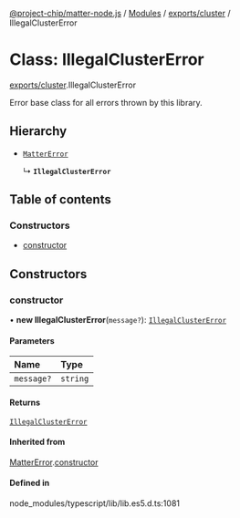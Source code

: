 [@project-chip/matter-node.js](../README.md) / [Modules](../modules.md) / [exports/cluster](../modules/exports_cluster.md) / IllegalClusterError

# Class: IllegalClusterError

[exports/cluster](../modules/exports_cluster.md).IllegalClusterError

Error base class for all errors thrown by this library.

## Hierarchy

- [`MatterError`](exports_common.MatterError.md)

  ↳ **`IllegalClusterError`**

## Table of contents

### Constructors

- [constructor](exports_cluster.IllegalClusterError.md#constructor)

## Constructors

### constructor

• **new IllegalClusterError**(`message?`): [`IllegalClusterError`](exports_cluster.IllegalClusterError.md)

#### Parameters

| Name | Type |
| :------ | :------ |
| `message?` | `string` |

#### Returns

[`IllegalClusterError`](exports_cluster.IllegalClusterError.md)

#### Inherited from

[MatterError](exports_common.MatterError.md).[constructor](exports_common.MatterError.md#constructor)

#### Defined in

node_modules/typescript/lib/lib.es5.d.ts:1081
